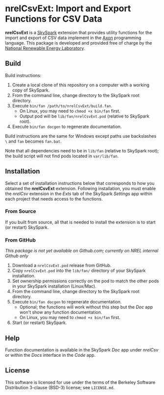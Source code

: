 nrelCsvExt: Import and Export Functions for CSV Data
====================================================

**nrelCsvExt** is a [SkySpark] extension that provides utility functions for the
import and export of CSV data implement in the [Axon] programming language. This
package is developed and provided free of charge by the
[National Renewable Energy Laboratory].

[SkySpark]: http://skyfoundry.com/skyspark/ "SkySpark"
[Axon]: https://skyfoundry.com/doc/docHaxall/AxonLang "Axon Language"
[National Renewable Energy Laboratory]: https://www.nrel.gov

Build
-----

Build instructions:

1. Create a local clone of this repository on a computer with a working copy of SkySpark.
2. From the command line, change directory to the SkySpark root directory.
3. Execute `bin/fan /path/to/nrelCsvExt/build.fan`.
   - On Linux, you may need to `chmod +x bin/fan` first.
   - Output pod will be `lib/fan/nrelCsvExt.pod` (relative to SkySpark root).
4. Execute `bin/fan docgen` to regenerate documentation.

Build instructions are the same for Windows except paths use backslashes `\` and `fan` becomes
`fan.bat`.

Note that all dependencies need to be in `lib/fan` (relative to SkySpark root); the build script
will not find pods located in `var/lib/fan`.
   
Installation
------------

Select a set of installation instructions below that corresponds to how you
obtained the **nrelCsvExt** extension. Following installation, you must enable
the *nrelCsv* extension in the *Exts* tab of the SkySpark *Settings* app within
each project that needs access to the functions.

### From Source ###

If you built from source, all that is needed to install the extension is to
start (or restart) SkySpark.

### From GitHub ###

*This package is not yet available on Github.com; currently on NREL internal Github only*

1. Download a `nrelCsvExt.pod` release from GitHub.
2. Copy `nrelCsvExt.pod` into the `lib/fan/` directory of your SkySpark
   installation.
3. Set ownership permissions correctly on the pod to match the other pods in
   your SkySpark installation (Linux/Mac).
4. From the command line, change directory to the SkySpark root directory.
5. Execute `bin/fan docgen` to regenerate documentation.
   - Optional; the functions will work without this step but the *Doc* app
     won't show any function documentation.
   - On Linux, you may need to `chmod +x bin/fan` first.
6. Start (or restart) SkySpark.

Help
----

Function documentation is available in the SkySpark *Doc* app under *nrelCsv* or
within the *Docs* interface in the *Code* app.

License
-------

This software is licensed for use under the terms of the Berkeley Software
Distribution 3-clause (BSD-3) license; see `LICENSE.md`.

